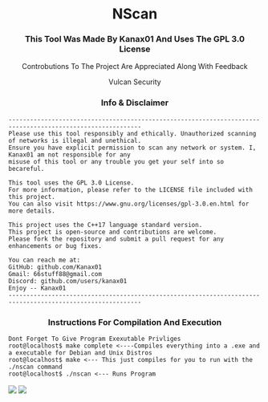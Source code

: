<h1 align="center"> NScan </h1>
<h3 align="center"> This Tool Was Made By Kanax01 And Uses The GPL 3.0 License</h3>
<p align="center"> Controbutions To The Project Are Appreciated Along With Feedback </p>
<p align="center"> Vulcan Security</p>
<h3 align="center"> Info & Disclaimer </h3>

~~~~~~~~~~~~~~~~~~~~~~~~~~~~~~~~~~~~~~~~~~~~~~~~~~~~~~~~~~~~~~~~~~~~~~~~~~~~~~~~~~~~~~~~~~~~~~~~~~~~~~~~~~~
-----------------------------------------------------------------------------------------------------------
Please use this tool responsibly and ethically. Unauthorized scanning of networks is illegal and unethical.
Ensure you have explicit permission to scan any network or system. I, Kanax01 am not responsible for any
misuse of this tool or any trouble you get your self into so becareful.

This tool uses the GPL 3.0 License.
For more information, please refer to the LICENSE file included with this project.
You can also visit https://www.gnu.org/licenses/gpl-3.0.en.html for more details.

This project uses the C++17 language standard version.
This project is open-source and contributions are welcome.
Please fork the repository and submit a pull request for any enhancements or bug fixes.

You can reach me at:
GitHub: github.com/Kanax01
Gmail: 66stuff88@gmail.com
Discord: github.com/users/kanax01
Enjoy -- Kanax01
-----------------------------------------------------------------------------------------------------------
~~~~~~~~~~~~~~~~~~~~~~~~~~~~~~~~~~~~~~~~~~~~~~~~~~~~~~~~~~~~~~~~~~~~~~~~~~~~~~~~~~~~~~~~~~~~~~~~~~~~~~~~~~~~~~~~
<h3 align="center"> Instructions For Compilation And Execution </h3>

~~~~~~~~~~~~~~~~~~~~~~~~~~~~~~~~~~~~~~~~~~~~~~~~~~~~~~~~~~~~~~~~~~~~~~~~~~~~~~~~~~~~~~~~~~~~~~~~~~~~~~~~~~~~~~~~
Dont Forget To Give Program Exexutable Privliges
root@localhost$ make complete <----Compiles everything into a .exe and a executable for Debian and Unix Distros
root@localhost$ make <--- This just compiles for you to run with the ./nscan command
root@localhost$ ./nscan <--- Runs Program
~~~~~~~~~~~~~~~~~~~~~~~~~~~~~~~~~~~~~~~~~~~~~~~~~~~~~~~~~~~~~~~~~~~~~~~~~~~~~~~~~~~~~~~~~~~~~~~~~~~~~~~~~~~~~~~~

<img align="center" src="vulcan.png">
<img align="center" src="kanax01.png">
